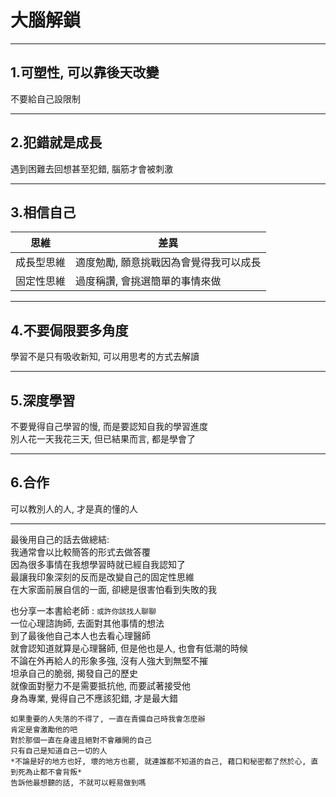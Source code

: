 # 大腦解鎖

---
## 1.可塑性, 可以靠後天改變
不要給自己設限制

---
## 2.犯錯就是成長
遇到困難去回想甚至犯錯, 腦筋才會被刺激

---
## 3.相信自己
| 思維 | 差異|
| ------- | ------ |
| 成長型思維 | 適度勉勵, 願意挑戰因為會覺得我可以成長 |
| 固定性思維 | 過度稱讚, 會挑選簡單的事情來做 |

---
## 4.不要侷限要多角度
學習不是只有吸收新知, 可以用思考的方式去解讀

---
## 5.深度學習
不要覺得自己學習的慢, 而是要認知自我的學習進度   
別人花一天我花三天, 但已結果而言, 都是學會了


---
## 6.合作
可以教別人的人, 才是真的懂的人


---
最後用自己的話去做總結:   
我通常會以比較簡答的形式去做答覆   
因為很多事情在我想學習時就已經自我認知了   
最讓我印象深刻的反而是改變自己的固定性思維   
在大家面前展自信的一面, 卻總是很害怕看到失敗的我   


也分享一本書給老師 : `或許你該找人聊聊`   
一位心理諮詢師, 去面對其他事情的想法   
到了最後他自己本人也去看心理醫師   
就會認知道就算是心理醫師, 但是他也是人, 也會有低潮的時候   
不論在外再給人的形象多強, 沒有人強大到無堅不摧   
坦承自己的脆弱, 揭發自己的歷史   
就像面對壓力不是需要抵抗他, 而要試著接受他   
身為專業, 覺得自己不應該犯錯, 才是最大錯   

```
如果重要的人失落的不得了, 一直在責備自己時我會怎麼辦   
肯定是會激勵他的吧   
對於那個一直在身邊且絕對不會離開的自己   
只有自己是知道自己一切的人   
*不論是好的地方也好, 壞的地方也罷, 就連誰都不知道的自己, 藉口和秘密都了然於心, 直到死為止都不會背叛*
告訴他最想聽的話, 不就可以輕易做到嗎
```

